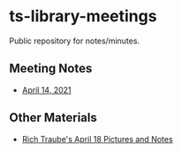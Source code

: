 # ts-library-meetings

Public repository for notes/minutes. 


## Meeting Notes

- [April 14, 2021](meeting-2021-04-14.md)


## Other Materials


- [Rich Traube's April 18 Pictures and Notes](rich-ts-pictures-2021-04-18.md)
